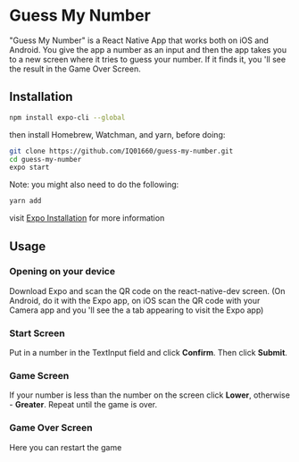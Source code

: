 # Guess My Number

"Guess My Number" is a React Native App that works both on iOS and Android. You give the app a number as an input and then the app takes you to a new screen where it tries to guess your number. If it finds it, you 'll see the result in the Game Over Screen.

## Installation

```bash 
npm install expo-cli --global
```
then install Homebrew, Watchman, and yarn, before doing:

```bash
git clone https://github.com/IQ01660/guess-my-number.git
cd guess-my-number
expo start 
```

Note: you might also need to do the following:
```bash
yarn add
```

visit [Expo Installation](https://docs.expo.io/get-started/installation/) for more information

## Usage

### Opening on your device

Download Expo and scan the QR code on the react-native-dev screen. 
(On Android, do it with the Expo app, on iOS scan the QR code with your Camera app and you 'll see the a tab appearing to visit the Expo app)

### Start Screen

Put in a number in the TextInput field and click **Confirm**.
Then click **Submit**.

### Game Screen

If your number is less than the number on the screen click **Lower**, otherwise - **Greater**. Repeat until the game is over.

### Game Over Screen

Here you can restart the game

